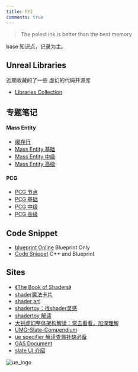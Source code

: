 ```yaml
---
title: FYI
comments: true
---
```


> The palest ink is better than the best memory

base 知识点，记录为主。



## Unreal Libraries

近期收藏的了一些 虚幻的代码开源库

- [Libraries Collection](../Tools/00.md)

## 专题笔记

#### Mass Entity
- [缓存行](./ECS/cacheline.md)
- [Mass Entity 基础](./ECS/Mass.md)
- [Mass Entity 中级](./ECS/Mass-Mid.md)
- [Mass Entity 高级](./ECS/Mass-Advanced.md)

#### PCG
- [PCG 节点](../PCG/04PCGNode.md)
- [PCG 基础](../PCG/00PCG_Base.md)
- [PCG 中级](../PCG/01PCG_Mid.md)
- [PCG 高级](../PCG/03PCG_Advanced.md)




## Code Snippet

- [blueprint Online](https://blueprintue.com/type/blueprint/) Blueprint Only
- [Code Snippet](https://dev.epicgames.com/community/unreal-engine/snippets) C++ and Blueprint

## Sites
- [《The Book of Shaders》](https://github.com/patriciogonzalezvivo/thebookofshaders) 
- [shader魔法卡片](https://github.com/patriciogonzalezvivo/PixelSpiritDeck) 
- [shader art](https://www.youtube.com/watch?v=f4s1h2YETNY)
- [shadertoy：找shader灵感](https://www.shadertoy.com/)
- [shadertoy 解读](https://zhuanlan.zhihu.com/p/542447481)
- [大钊虚幻整体架构解读：常去看看，加深理解](https://www.zhihu.com/column/insideue4)
- [UMG-Slate-Compendium](https://github.com/YawLighthouse/UMG-Slate-Compendium)
- [ue specifier 解读查漏补缺必备](https://github.com/fjz13/UnrealSpecifiers/)
- [GAS Document](https://github.com/tranek/GASDocumentatio)
- [slate UI 介绍](https://myslate.readthedocs.io/en/latest/index.html)



![ue_logo](../assets/images/00_image-1.png)